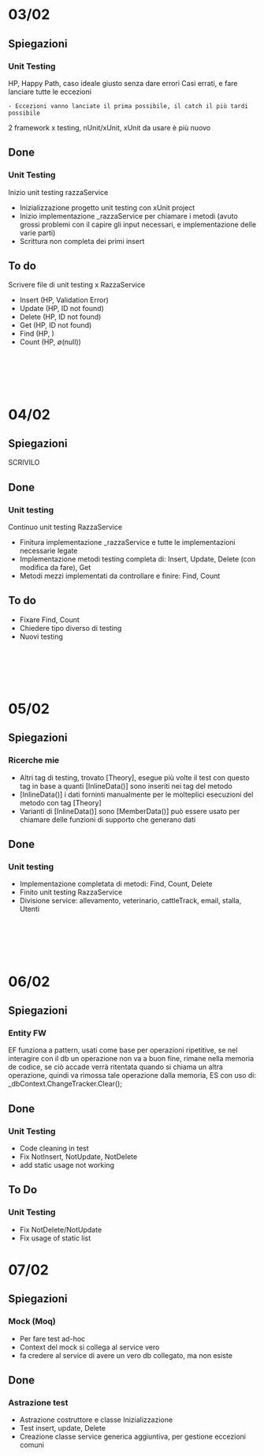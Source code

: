 # 03/02

## Spiegazioni
### Unit Testing
HP, Happy Path, caso ideale giusto senza dare errori
Casi errati, e fare lanciare tutte le eccezioni
    
    - Eccezioni vanno lanciate il prima possibile, il catch il più tardi possibile
2 framework x testing, nUnit/xUnit, xUnit da usare è più nuovo

## Done
### Unit Testing
Inizio unit testing razzaService

- Inizializzazione progetto unit testing con xUnit project
- Inizio implementazione _razzaService per chiamare i metodi (avuto grossi problemi con il capire gli input necessari, e implementazione delle varie parti)
- Scrittura non completa dei primi insert

## To do

Scrivere file di unit testing x RazzaService

- Insert (HP, Validation Error)
- Update (HP, ID not found)
- Delete (HP, ID not found)
- Get (HP, ID not found)
- Find (HP, [](vuoto))
- Count (HP, ∅(null))

<br>
<br>
<br>
<br>

# 04/02
## Spiegazioni
SCRIVILO

## Done
### Unit testing
Continuo unit testing RazzaService
- Finitura implementazione _razzaService e tutte le implementazioni necessarie legate
- Implementazione metodi testing completa di: Insert, Update, Delete (con modifica da fare), Get
- Metodi mezzi implementati da controllare e finire: Find, Count

## To do 
- Fixare Find, Count
- Chiedere tipo diverso di testing
- Nuovi testing

<br>
<br>
<br>
<br>

# 05/02
## Spiegazioni
### Ricerche mie
- Altri tag di testing, trovato [Theory], esegue più volte il test con questo tag in base a quanti [InlineData()] sono inseriti nei tag del metodo
- [InlineData()] i dati forninti manualmente per le molteplici esecuzioni del metodo con tag [Theory]
- Varianti di [InlineData()] sono [MemberData()] può essere usato per chiamare delle funzioni di supporto che generano dati


## Done
### Unit testing
- Implementazione completata di metodi: Find, Count, Delete
- Finito unit testing RazzaService
- Divisione service: allevamento, veterinario, cattleTrack, email, stalla, Utenti 
<br>
<br>
<br>
<br>


# 06/02
## Spiegazioni
### Entity FW 
EF funziona a pattern, usati come base per operazioni ripetitive, se nel interagire con il db un operazione non va a buon fine, 
rimane nella memoria de codice, se ciò accade verrà ritentata quando si chiama un altra operazione, quindi va rimossa tale operazione dalla memoria,
ES con uso di: _dbContext.ChangeTracker.Clear();

## Done
### Unit Testing
- Code cleaning in test
- Fix NotInsert, NotUpdate, NotDelete
- add static usage not working

## To Do
### Unit Testing
- Fix NotDelete/NotUpdate
- Fix usage of static list

# 07/02
## Spiegazioni
### Mock (Moq)
- Per fare test ad-hoc
- Context del mock si collega al service vero
- fa credere al service di avere un vero db collegato, ma non esiste


## Done 
### Astrazione test
- Astrazione costruttore e classe Inizializzazione
- Test insert, update, Delete
- Creazione classe service generica aggiuntiva, per gestione eccezioni comuni
